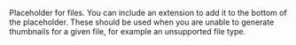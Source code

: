 Placeholder for files. You can include an extension to add it to the bottom of
the placeholder. These should be used when you are unable to generate thumbnails
for a given file, for example an unsupported file type.
